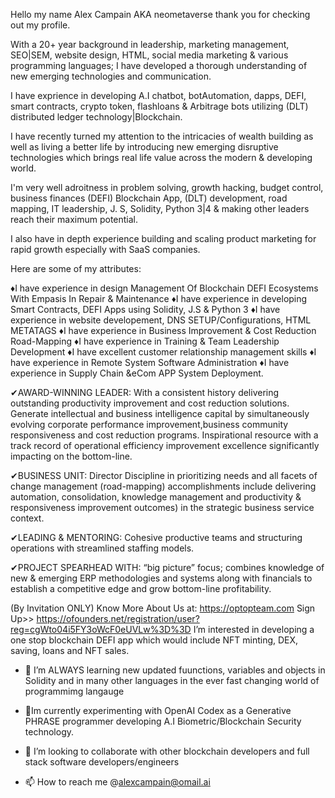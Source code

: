Hello my name Alex Campain AKA neometaverse
thank you for checking out my profile. 

With a 20+ year background in leadership, marketing management, SEO|SEM, website design, HTML, social media marketing
& various programming languages; I have developed a thorough understanding of new emerging technologies and communication. 

I have exprience in developing A.I chatbot, botAutomation, dapps, DEFI, smart contracts, crypto token, flashloans &
Arbitrage bots utilizing (DLT) distributed ledger technology|Blockchain. 

I have recently turned my attention to the intricacies of wealth building as well as living a better life by introducing 
new emerging disruptive technologies which brings real life value across the modern & developing world. 

I'm very well adroitness in problem solving, growth hacking, budget control, business finances (DEFI) Blockchain App, (DLT) 
development, road mapping, IT leadership, J. S, Solidity, Python 3|4 & making other leaders reach their maximum potential. 

I also have in depth experience building and scaling product marketing for rapid growth especially with SaaS companies.

Here are some of my attributes:  

♦I have experience in design Management Of Blockchain DEFI Ecosystems With Empasis In Repair & Maintenance 
♦I have experience in developing Smart Contracts, DEFI Apps using Solidity, J.S & Python 3 
♦I have experience in website developement, DNS SETUP/Configurations, HTML METATAGS
♦I have experience in Business Improvement & Cost Reduction Road-Mapping
♦I have experience in Training & Team Leadership Development
♦I have excellent customer relationship management skills
♦I have experience in Remote System Software Administration
♦I have experience in Supply Chain &eCom APP System Deployment.


✔AWARD-WINNING LEADER: With a consistent history delivering outstanding productivity improvement and cost reduction solutions. 
Generate intellectual and business intelligence capital by simultaneously evolving corporate performance improvement,business 
community responsiveness and cost reduction programs. Inspirational resource with a track record of operational efficiency 
improvement excellence significantly impacting on the bottom-line.

✔BUSINESS UNIT: Director Discipline in prioritizing needs and all facets of change management (road-mapping) 
accomplishments include delivering automation, consolidation, knowledge management and productivity & responsiveness 
improvement outcomes) in the strategic business service context. 

✔LEADING & MENTORING: Cohesive productive teams and structuring operations with streamlined 
staffing models.

✔PROJECT SPEARHEAD WITH: “big picture” focus; combines knowledge of new & emerging ERP methodologies and systems 
along with financials to establish a competitive edge and grow bottom-line profitability. 

(By Invitation ONLY) Know More About Us at: https://optopteam.com Sign Up>> https://ofounders.net/registration/user?reg=cgWto04i5FY3oWcF0eUVLw%3D%3D
I’m interested in developing a one stop blockchain DEFI app which would include NFT minting, DEX, saving, loans and NFT sales.
- 🌱 I’m ALWAYS learning new updated fuunctions, variables and objects in Solidity and in many other languages in the ever
   fast changing world of programmimg langauge
   
- 💞️Im currently experimenting with OpenAI Codex as a Generative PHRASE programmer developing A.I Biometric/Blockchain 
     Security technology. 

- 💞️ I’m looking to collaborate with other blockchain developers and full stack software developers/engineers
- 📫 How to reach me @alexcampain@omail.ai

<!---

--->
